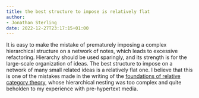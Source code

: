 ```yaml
---
title: the best structure to impose is relatively flat
author:
- Jonathan Sterling
date: 2022-12-27T23:17:15+01:00
---
```


It is easy to make the mistake of prematurely imposing a complex hierarchical structure on a network of notes, which leads to excessive refactoring. Hierarchy should be used sparingly, and its strength is for the large-scale organization of ideas. The best structure to impose on a network of many small related ideas is a relatively flat one. I believe that this is one of the mistakes made in the writing of the [foundations of relative category theory](frct-003I), whose hierarchical nesting was too complex and quite beholden to my experience with pre-hypertext media.
